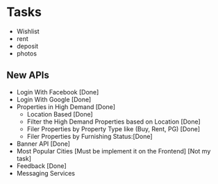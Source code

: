 # Tasks

- Wishlist
- rent
- deposit
- photos

## New APIs

- Login With Facebook [Done]
- Login With Google [Done]
- Properties in High Demand [Done]
  - Location Based [Done]
  - Filter the High Demand Properties based on Location [Done]
  - Filer Properties by Property Type like (Buy, Rent, PG) [Done]
  - Filer Properties by Furnishing Status:[Done]
- Banner API [Done]
- Most Popular Cities [Must be implement it on the Frontend] [Not my task]
- Feedback [Done]
- Messaging Services
